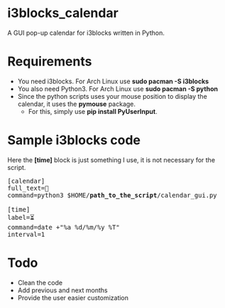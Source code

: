 # i3blocks_calendar
A GUI pop-up calendar for i3blocks written in Python.

# Requirements
* You need i3blocks. For Arch Linux use **sudo pacman -S i3blocks**
* You also need Python3. For Arch Linux use **sudo pacman -S python**
* Since the python scripts uses your mouse position to display the calendar, it uses the **pymouse** package.
  * For this, simply use **pip install PyUserInput**.

# Sample i3blocks code
Here the **[time]** block is just something I use, it is not necessary for the script.
<pre>
[calendar]
full_text=📆
command=python3 $HOME/<b>path_to_the_script</b>/calendar_gui.py

[time]
label=⏳ 
command=date +"%a %d/%m/%y %T"
interval=1
</pre>

# Todo
* Clean the code
* Add previous and next months
* Provide the user easier customization

